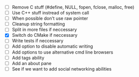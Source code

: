 - [ ] Remove C stuff (#define, NULL, fopen, fclose, malloc, free)
- [ ] Use C++ stuff instread of system call
- [ ] When possible don't use raw pointer
- [ ] Cleanup string formatting
- [ ] Split in more files if neccessary
- [x] Switch do CMake if neccessary
- [ ] Write tests if neccessary
- [ ] Add option to disable automatic writing
- [ ] Add options to use alternative cmd line browsers
- [ ] Add tags ability
- [ ] Add an about pane
- [ ] See if we want to add social networking abilities

